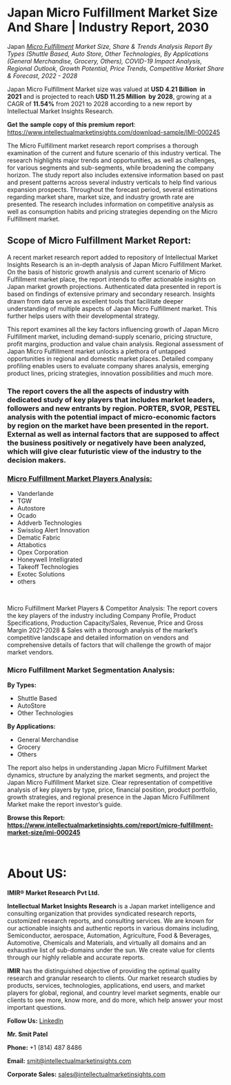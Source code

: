 <h1>Japan Micro Fulfillment Market Size And Share | Industry Report, 2030</h1>
<p>Japan <em><a href="https://www.intellectualmarketinsights.com/report/micro-fulfillment-market-size/imi-000245">Micro Fulfillment</a> Market Size, Share &amp; Trends Analysis Report By Types (Shuttle Based, Auto Store, Other Technologies, By Applications (General Merchandise, Grocery, Others), COVID-19 Impact Analysis, Regional Outlook, Growth Potential, Price Trends, Competitive Market Share &amp; Forecast, 2022 - 2028</em></p>
<p>Japan Micro Fulfillment Market size was valued at&nbsp;<strong>USD 4.21 Billion&nbsp; in 2021</strong>&nbsp;and is projected to reach&nbsp;<strong>USD 11.25 Million&nbsp; by 2028</strong>, growing at a CAGR of&nbsp;<strong>11.54%</strong>&nbsp;from 2021 to 2028 according to a new report by Intellectual Market Insights Research.</p>
<p>𝐆𝐞𝐭 𝐭𝐡𝐞 𝐬𝐚𝐦𝐩𝐥𝐞 𝐜𝐨𝐩𝐲 𝐨𝐟 𝐭𝐡𝐢𝐬 𝐩𝐫𝐞𝐦𝐢𝐮𝐦 𝐫𝐞𝐩𝐨𝐫𝐭: <a href="https://www.intellectualmarketinsights.com/download-sample/IMI-000245">https://www.intellectualmarketinsights.com/download-sample/IMI-000245</a></p>
<p>The Micro Fulfillment market research report comprises a thorough examination of the current and future scenario of this industry vertical. The research highlights major trends and opportunities, as well as challenges, for various segments and sub-segments, while broadening the company horizon. The study report also includes extensive information based on past and present patterns across several industry verticals to help find various expansion prospects. Throughout the forecast period, several estimations regarding market share, market size, and industry growth rate are presented. The research includes information on competitive analysis as well as consumption habits and pricing strategies depending on the Micro Fulfillment market.</p>
<h2>Scope of Micro Fulfillment Market Report:</h2>
<p>A recent market research report added to repository of Intellectual Market Insights Research is an in-depth analysis of Japan Micro Fulfillment Market. On the basis of historic growth analysis and current scenario of Micro Fulfillment market place, the report intends to offer actionable insights on Japan market growth projections. Authenticated data presented in report is based on findings of extensive primary and secondary research. Insights drawn from data serve as excellent tools that facilitate deeper understanding of multiple aspects of Japan Micro Fulfillment market. This further helps users with their developmental strategy.</p>
<p>This report examines all the key factors influencing growth of Japan Micro Fulfillment market, including demand-supply scenario, pricing structure, profit margins, production and value chain analysis. Regional assessment of Japan Micro Fulfillment market unlocks a plethora of untapped opportunities in regional and domestic market places. Detailed company profiling enables users to evaluate company shares analysis, emerging product lines, pricing strategies, innovation possibilities and much more.</p>
<h3>The report covers the all the aspects of industry with dedicated study of key players that includes market leaders, followers and new entrants by region. PORTER, SVOR, PESTEL analysis with the potential impact of micro-economic factors by region on the market have been presented in the report. External as well as internal factors that are supposed to affect the business positively or negatively have been analyzed, which will give clear futuristic view of the industry to the decision makers.</h3>
<h3><strong><u>Micro Fulfillment Market Players Analysis:</u></strong></h3>
<ul>
<li>Vanderlande</li>
<li>TGW</li>
<li>Autostore</li>
<li>Ocado</li>
<li>Addverb Technologies</li>
<li>Swisslog Alert Innovation</li>
<li>Dematic Fabric</li>
<li>Attabotics</li>
<li>Opex Corporation</li>
<li>Honeywell Intelligrated</li>
<li>Takeoff Technologies</li>
<li>Exotec Solutions</li>
<li>others</li>
</ul>
<p>&nbsp;</p>
<p>Micro Fulfillment Market Players &amp; Competitor Analysis: The report covers the key players of the industry including Company Profile, Product Specifications, Production Capacity/Sales, Revenue, Price and Gross Margin 2021-2028 &amp; Sales with a thorough analysis of the market&rsquo;s competitive landscape and detailed information on vendors and comprehensive details of factors that will challenge the growth of major market vendors.</p>
<h3>Micro Fulfillment Market Segmentation Analysis:</h3>
<p><strong>By Types:</strong></p>
<ul>
<li>Shuttle Based</li>
<li>AutoStore</li>
<li>Other Technologies</li>
</ul>
<p><strong>By Applications:</strong></p>
<ul>
<li>General Merchandise</li>
<li>Grocery</li>
<li>Others</li>
</ul>
<p>The report also helps in understanding Japan Micro Fulfillment Market dynamics, structure by analyzing the market segments, and project the Japan Micro Fulfillment&nbsp;Market size. Clear representation of competitive analysis of key players by type, price, financial position, product portfolio, growth strategies, and regional presence in the Japan Micro Fulfillment Market make the report investor&rsquo;s guide.</p>
<p><strong>Browse this Report: </strong><a href="https://www.intellectualmarketinsights.com/report/micro-fulfillment-market-size/imi-000245"><strong>https://www.intellectualmarketinsights.com/report/micro-fulfillment-market-size/imi-000245</strong></a><strong> &nbsp;</strong></p>
<p>&nbsp;</p>
<h1>About US:</h1>
<p><strong>IMIR&reg; Market Research Pvt Ltd.</strong></p>
<p><strong>Intellectual Market Insights Research</strong> is a Japan market intelligence and consulting organization that provides syndicated research reports, customized research reports, and consulting services. We are known for our actionable insights and authentic reports in various domains including, Semiconductor, aerospace, Automation, Agriculture, Food &amp; Beverages, Automotive, Chemicals and Materials, and virtually all domains and an exhaustive list of sub-domains under the sun. We create value for clients through our highly reliable and accurate reports.</p>
<p><strong>IMIR</strong> has the distinguished objective of providing the optimal quality research and granular research to clients. Our market research studies by products, services, technologies, applications, end users, and market players for global, regional, and country level market segments, enable our clients to see more, know more, and do more, which help answer your most important questions.</p>
<p><strong>Follow Us:</strong> <a href="https://www.linkedin.com/company/imir-marketresearch/">LinkedIn</a></p>
<p><strong>Mr. Smit Patel</strong></p>
<p><strong>Phone:</strong> +1 (814) 487 8486</p>
<p><strong>Email:</strong> <a href="mailto:smit@intellectualmarketinsights.com">smit@intellectualmarketinsights.com</a></p>
<p><strong>Corporate Sales:</strong> <a href="mailto:sales@intellectualmarketinsights.com">sales@intellectualmarketinsights.com</a></p>
<p>&nbsp;</p>
